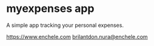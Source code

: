 # myexpenses app
A simple app tracking your personal expenses.

https://www.enchele.com
brilantdon.nura@enchele.com


